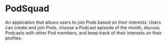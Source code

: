 # PodSquad
An application that allows users to join Pods based on their interests. Users can create and join Pods, choose a Podcast episode of the month, discuss Podcasts with other Pod members, and keep track of their interests on their profiles.
